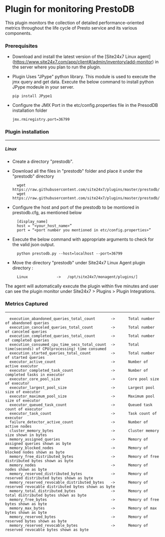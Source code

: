 # Plugin for monitoring PrestoDB

This plugin monitors the collection of detailed performance-oriented metrics throughout the life cycle of Presto service and its various components.

### Prerequisites

- Download and install the latest version of the [Site24x7 Linux agent] (https://www.site24x7.com/app/client#/admin/inventory/add-monitor) in the server where you plan to run the plugin.

- Plugin Uses "JPype" python library. This module is used to execute the jmx query and get data. Execute the below command to install python JPype modeule in your server.

      pip install JPype1

- Configure the JMX Port in the etc/config.properties file in the PresodDB installation folder

      jmx.rmiregistry.port=36799

### Plugin installation

---

##### Linux

- Create a directory "prestodb".

- Download all the files in "prestodb" folder and place it under the "prestodb" directory

		wget https://raw.githubusercontent.com/site24x7/plugins/master/prestodb/prestodb.py
		wget https://raw.githubusercontent.com/site24x7/plugins/master/prestodb/prestodb.cfg

- Configure the host and port of the prestodb to be montiored in prestodb.cfg, as mentioned below

		[display_name]
		host = “<your_host_name>”
		port = “<port number you mentioned in etc/config.properties>”

- Execute the below command with appropriate arguments to check for the valid json output.

		python prestodb.py --host=localhost --port=36799
	      
- Move the directory "prestodb" under Site24x7 Linux Agent plugin directory :

		Linux             ->   /opt/site24x7/monagent/plugins/]

The agent will automatically execute the plugin within five minutes and user can see the plugin monitor under Site24x7 > Plugins > Plugin Integrations.

### Metrics Captured

---

      execution_abandoned_queries_total_count       ->      Total number of abandoned queries
      execution_canceled_queries_total_count        ->      Total number of canceled queries
      execution_completed_queries_total_count       ->      Total number of completed queries
      execution_consumed_cpu_time_secs_total_count  ->      Total time(seconds) of CPU(processing) time consumed
      execution_started_queries_total_count         ->      Total number of started queries
      executor_active_count                         ->      Number of active executor
      executor_completed_task_count                 ->      Number of completed tasks in executor
      executor_core_pool_size                       ->      Core pool size of executor
      executor_largest_pool_size                    ->      Largest pool size of executor
      executor_maximum_pool_size                    ->      Maximum pool size of executor
      executor_queued_task_count                    ->      Queued task count of executor
      executor_task_count                           ->      Task count of executor
      failure_detector_active_count                 ->      Number of active nodes
      cluster_memory_bytes                          ->      Cluster memory size shown in bytes
      memory_assigned_queries                       ->      Memory of assigned queries shown as byte
      memory_blocked_nodes                          ->      Memory of blocked nodes shown as byte
      memory_free_distributed_bytes                 ->      Memory of free distributed bytes shown as byte
      memory_nodes                                  ->      Memory of nodes shown as byte
      memory_reserved_distributed_bytes             ->      Memory of reserved distributed bytes shown as byte
      memory_reserved_revocable_distributed_bytes   ->      Memory of reserved revocable distributed bytes shown as byte
      memory_total_distributed_bytes                ->      Memory of total distributed bytes shown as byte
      memory_free_bytes                             ->      Memory of free bytes shown as byte
      memory_max_bytes                              ->      Memory of max bytes shown as byte
      memory_reserved_bytes                         ->      Memory of reserved bytes shown as byte
      memory_reserved_revocable_bytes               ->      Memory of reserved revocable bytes shown as byte
